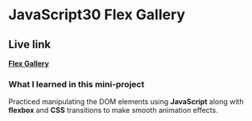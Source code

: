 # JavaScript30 Flex Gallery

## Live link
**[Flex Gallery](https://rawcdn.githack.com/Redvanisation/JavaScript-30/04cf4ca9152e3c33ddad07a197b31af4b05a8ddb/5.Flex-Gallery/index.html)**

### What I learned in this mini-project

Practiced manipulating the DOM elements using **JavaScript** along with **flexbox** and **CSS** transitions to make smooth animation effects.

